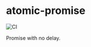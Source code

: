 # atomic-promise

![CI](https://github.com/falsandtru/atomic-promise/workflows/CI/badge.svg)

Promise with no delay.
